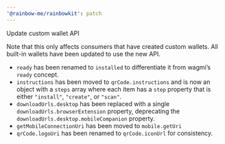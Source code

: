 ```yaml
---
'@rainbow-me/rainbowkit': patch
---
```


Update custom wallet API

Note that this only affects consumers that have created custom wallets. All built-in wallets have been updated to use the new API.

- `ready` has been renamed to `installed` to differentiate it from wagmi’s `ready` concept.
- `instructions` has been moved to `qrCode.instructions` and is now an object with a `steps` array where each item has a `step` property that is either `"install"`, `"create"`, or `"scan"`.
- `downloadUrls.desktop` has been replaced with a single `downloadUrls.browserExtension` property, deprecating the `downloadUrls.desktop.mobileCompanion` property.
- `getMobileConnectionUri` has been moved to `mobile.getUri`
- `qrCode.logoUri` has been renamed to `qrCode.iconUrl` for consistency.
